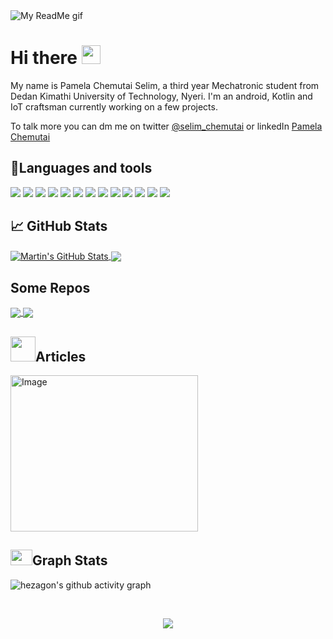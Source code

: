 <img src ="https://github.com/Chemutaiselim/Chemutaiselim/blob/main/Blue%20and%20White%20Architect%20LinkedIn%20Banner%20(2).gif" alt="My ReadMe gif" >

# Hi there <img src="https://raw.githubusercontent.com/MartinHeinz/MartinHeinz/master/wave.gif" width="30px">

My name is Pamela Chemutai Selim, a third year Mechatronic student from Dedan Kimathi University of Technology, Nyeri. I'm an android, Kotlin and IoT craftsman currently working on a few projects. 
<p>To talk more you can dm me on twitter <a href=https://twitter.com/selim_chemutai>@selim_chemutai</a> or linkedIn <a href=https://www.linkedin.com/mwlite/in/pamela-chemutai>Pamela Chemutai</a></p>

## 🔧Languages and tools
![](https://img.shields.io/badge/Code-Kotlin-informational?style=flat&logo=Kotlin&logoColor=white&color=2bbc8a)
![](https://img.shields.io/badge/Tools-Figma-informational?style=flat&logo=Figma&logoColor=white&color=2bbc8a)
![](https://img.shields.io/badge/Code-C-informational?style=flat&logo=C&logoColor=white&color=2bbc8a)
![](https://img.shields.io/badge/Tools-Android-informational?style=flat&logo=Android&logoColor=white&color=2bbc8a)
![](https://img.shields.io/badge/Tools-Arduino-informational?style=flat&logo=Arduino&logoColor=white&color=2bbc8a)
![](https://img.shields.io/badge/MicroChip-Arduino-informational?style=flat&logo=Arduino&logoColor=white&color=2bbc8a)
![](https://img.shields.io/badge/MicroChip-ATmega32-informational?style=flat&logo=AT&logoColor=white&color=2bbc8a)
![](https://img.shields.io/badge/Tools-Git-informational?style=flat&logo=Git&logoColor=white&color=2bbc8a)
![](https://img.shields.io/badge/Tools-Proteus-informational?style=flat&logo=proteus&logoColor=white&color=2bbc8a)
![](https://img.shields.io/badge/Tools-Autodesk-informational?style=flat&logo=Autodesk&logoColor=white&color=2bbc8a)
![](https://img.shields.io/badge/Tools-Kicad-informational?style=flat&logo=KiCadEDA&logoColor=white&color=2bbc8a)
![](https://img.shields.io/badge/Tools-Intellij-informational?style=flat&logo=IntellijIDEA&logoColor=white&color=2bbc8a)
![](https://img.shields.io/badge/Tools-VS-informational?style=flat&logo=VisualStudio&logoColor=white&color=2bbc8a)


## &#x1f4c8; GitHub Stats

<a href="https://github.com/Chemutaiselim/Chemutaiselim">
  <img align="center" src="https://github-readme-stats.vercel.app/api?username=Chemutaiselim&show_icons=true&line_height=27&count_private=true&title_color=ffffff&text_color=c9cacc&icon_color=2bbc8a&bg_color=1d1f21" alt="Martin's GitHub Stats" />
</a>
<a href="https://github.com/Chemutaiselim/Chemutaiselim">
  <img align="center" src="https://github-readme-stats.vercel.app/api/top-langs/?username=Chemutaiselim&hide=java,html,tex&title_color=ffffff&text_color=c9cacc&icon_color=2bbc8a&bg_color=1d1f21&langs_count=3" />
</a>

## Some Repos 
<a href="https://github.com/Chemutaiselim/GADS">
  <img align="center" src="https://github-readme-stats.vercel.app/api/pin/?username=Chemutaiselim&repo=GADS&title_color=ffffff&text_color=c9cacc&icon_color=2bbc8a&bg_color=1d1f21" />
  <a href="https://github.com/Chemutaiselim/proximus-centuri">
  <img align="center" src="https://github-readme-stats.vercel.app/api/pin/?username=Chemutaiselim&repo=proximus-centuri&title_color=ffffff&text_color=c9cacc&icon_color=2bbc8a&bg_color=1d1f21" />
</a>
</a>


## <img src="https://github.com/rajput2107/rajput2107/blob/master/Assets/Handshake.gif" width="40px">Articles

<a href="https://medium.com/@selimchemutai19/tips-for-writing-a-good-readme-md-for-your-github-profile-315e6b5d72bf">
   <img src="https://github.com/Chemutaiselim/Chemutaiselim/blob/Photos/Write%20a%20readme%20for%20your%20github%20profile.png" alt=Image width="300" height="250">
   </a>


## <img src="https://raw.githubusercontent.com/TheDudeThatCode/TheDudeThatCode/master/Assets/Developer.gif" width=35 height=25>Graph Stats
<!-- GITHUB ACTIVITY GRAPH -->
![hezagon's github activity graph](https://activity-graph.herokuapp.com/graph?username=Chemutaiselim&theme=react-dark)
 
<!--<img alt="followers" title="Follow me on Github" src="https://custom-icon-badges.herokuapp.com/github/followers/Chemutaiselim?color=236ad3&labelColor=1155ba&style=for-the-badge&logo=person-add&label=Follow&logoColor=white"/></a> -->
 <!-- <a href="https://github.com/Chemutaiselim/Simple-View-Counter">
    <img alt="views" title="GitHub profile views" src="https://freshidea.com/jonah/app/Chemutaiselim -profile-views"/></a>
-->
<br>

<p align="center"><img align="center" src="https://profile-counter.glitch.me/{Chemutaiselim}/count.svg" /></p> 

 
 





